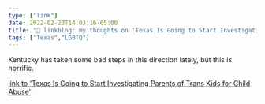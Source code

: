 ```yaml
---
type: ["link"]
date: 2022-02-23T14:03:16-05:00
title: "🔗 linkblog: my thoughts on 'Texas Is Going to Start Investigating Parents of Trans Kids for Child Abuse'"
tags: ["Texas","LGBTQ"]
---
```

Kentucky has taken some bad steps in this direction lately, but this is horrific.
 
[link to 'Texas Is Going to Start Investigating Parents of Trans Kids for Child Abuse'](https://www.vice.com/en/article/y3vxz5/texas-greg-abbott-transgender-kids-transition-procedures)
